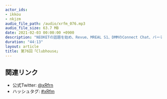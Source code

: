 ```yaml
---
actor_ids:
- ikkou
- nkjzm
audio_file_path: /audio/xrfm_076.mp3
audio_file_size: 63.7 MB
date: 2021-02-03 00:00:00 +0900
description: "NEOKETの話題を始め、Revue、MREAL S1、DMMのConnect Chat、バーチャルキャストの新機能「ルーム」リリース、MIKU LAND、Oculusのマルチユーザーとアプリの共有、Google Stadiaゲームスタジオ閉鎖、Amazon Game Studios終了、Tilt Brushオープンソース化、CEDEC 2021、Roppongi.unity #8、アルトデウスBCのSteam版とPSVR版の発表、Kizuna AI 2nd Live hello world、VTuberFes、Clubhouseの話をしました。"
duration: "44:13"
layout: article
title: 第76回「Clubhouse」
---
```


## 関連リンク

- 公式Twitter: [@xRfrn](https://twitter.com/xrfrn)
- ハッシュタグ: [#xRfm](https://twitter.com/hashtag/xRfm?src=hash)